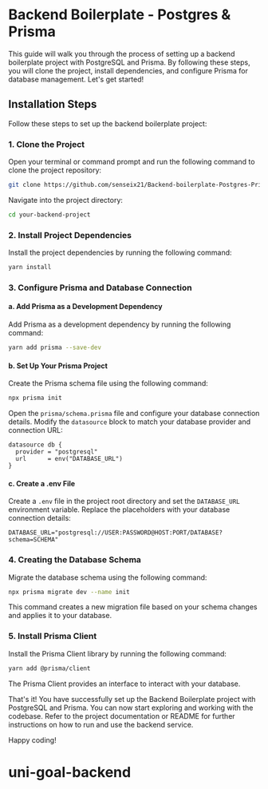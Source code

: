 # Backend Boilerplate - Postgres & Prisma

This guide will walk you through the process of setting up a backend boilerplate project with PostgreSQL and Prisma. By following these steps, you will clone the project, install dependencies, and configure Prisma for database management. Let's get started!

## Installation Steps

Follow these steps to set up the backend boilerplate project:

### 1. Clone the Project

Open your terminal or command prompt and run the following command to clone the project repository:

```bash
git clone https://github.com/senseix21/Backend-boilerplate-Postgres-Prisma/ your-backend-project
```

Navigate into the project directory:

```bash
cd your-backend-project
```

### 2. Install Project Dependencies

Install the project dependencies by running the following command:

```bash
yarn install
```

### 3. Configure Prisma and Database Connection

#### a. Add Prisma as a Development Dependency

Add Prisma as a development dependency by running the following command:

```bash
yarn add prisma --save-dev
```

#### b. Set Up Your Prisma Project

Create the Prisma schema file using the following command:

```bash
npx prisma init
```

Open the `prisma/schema.prisma` file and configure your database connection details. Modify the `datasource` block to match your database provider and connection URL:

```prisma
datasource db {
  provider = "postgresql"
  url      = env("DATABASE_URL")
}
```

#### c. Create a .env File

Create a `.env` file in the project root directory and set the `DATABASE_URL` environment variable. Replace the placeholders with your database connection details:

```dotenv
DATABASE_URL="postgresql://USER:PASSWORD@HOST:PORT/DATABASE?schema=SCHEMA"
```

### 4. Creating the Database Schema

Migrate the database schema using the following command:

```bash
npx prisma migrate dev --name init
```

This command creates a new migration file based on your schema changes and applies it to your database.

### 5. Install Prisma Client

Install the Prisma Client library by running the following command:

```bash
yarn add @prisma/client
```

The Prisma Client provides an interface to interact with your database.

That's it! You have successfully set up the Backend Boilerplate project with PostgreSQL and Prisma. You can now start exploring and working with the codebase. Refer to the project documentation or README for further instructions on how to run and use the backend service.

Happy coding!
# uni-goal-backend
